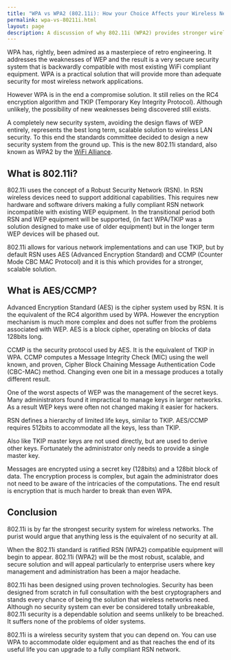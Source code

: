 ```yaml
---
title: "WPA vs WPA2 (802.11i): How your Choice Affects your Wireless Network Security"
permalink: wpa-vs-80211i.html
layout: page
description: A discussion of why 802.11i (WPA2) provides stronger wireless security than WiFi Protected Access (WPA) and WEP, why there is a need for a new standard and why you should use it.
---
```

WPA has, rightly, been admired as a masterpiece of retro engineering. It addresses the weaknesses of WEP and the result is a very secure security system that is backwardly compatible with most existing WiFi compliant equipment. WPA is a practical solution that will provide more than adequate security for most wireless network applications.

However WPA is in the end a compromise solution. It still relies on the RC4 encryption algorithm and TKIP (Temporary Key Integrity Protocol). Although unlikely, the possibility of new weaknesses being discovered still exists.

A completely new security system, avoiding the design flaws of WEP entirely, represents the best long term, scalable solution to wireless LAN security. To this end the standards committee decided to design a new security system from the ground up. This is the new 802.11i standard, also known as WPA2 by the [WiFi Alliance](http://www.wi-fi.org/).

## What is 802.11i?

802.11i uses the concept of a Robust Security Network (RSN). In RSN wireless devices need to support additional capabilities. This requires new hardware and software drivers making a fully compliant RSN network incompatible with existing WEP equipment. In the transitional period both RSN and WEP equipment will be supported, (in fact WPA/TKIP was a solution designed to make use of older equipment) but in the longer term WEP devices will be phased out.

802.11i allows for various network implementations and can use TKIP, but by default RSN uses AES (Advanced Encryption Standard) and CCMP (Counter Mode CBC MAC Protocol) and it is this which provides for a stronger, scalable solution.

## What is AES/CCMP?

Advanced Encryption Standard (AES) is the cipher system used by RSN. It is the equivalent of the RC4 algorithm used by WPA. However the encryption mechanism is much more complex and does not suffer from the problems associated with WEP. AES is a block cipher, operating on blocks of data 128bits long.

CCMP is the security protocol used by AES. It is the equivalent of TKIP in WPA. CCMP computes a Message Integrity Check (MIC) using the well known, and proven, Cipher Block Chaining Message Authentication Code (CBC-MAC) method. Changing even one bit in a message produces a totally different result.

One of the worst aspects of WEP was the management of the secret keys. Many administrators found it impractical to manage keys in larger networks. As a result WEP keys were often not changed making it easier for hackers.

RSN defines a hierarchy of limited life keys, similar to TKIP. AES/CCMP requires 512bits to accommodate all the keys, less than TKIP.

Also like TKIP master keys are not used directly, but are used to derive other keys. Fortunately the administrator only needs to provide a single master key.

Messages are encrypted using a secret key (128bits) and a 128bit block of data. The encryption process is complex, but again the administrator does not need to be aware of the intricacies of the computations. The end result is encryption that is much harder to break than even WPA.

## Conclusion

802.11i is by far the strongest security system for wireless networks. The purist would argue that anything less is the equivalent of no security at all.

When the 802.11i standard is ratified RSN (WPA2) compatible equipment will begin to appear. 802.11i (WPA2) will be the most robust, scalable, and secure solution and will appeal particularly to enterprise users where key management and administration has been a major headache.

802.11i has been designed using proven technologies. Security has been designed from scratch in full consultation with the best cryptographers and stands every chance of being the solution that wireless networks need. Although no security system can ever be considered totally unbreakable, 802.11i security is a dependable solution and seems unlikely to be breached. It suffers none of the problems of older systems.

802.11i is a wireless security system that you can depend on. You can use WPA to accommodate older equipment and as that reaches the end of its useful life you can upgrade to a fully compliant RSN network.

